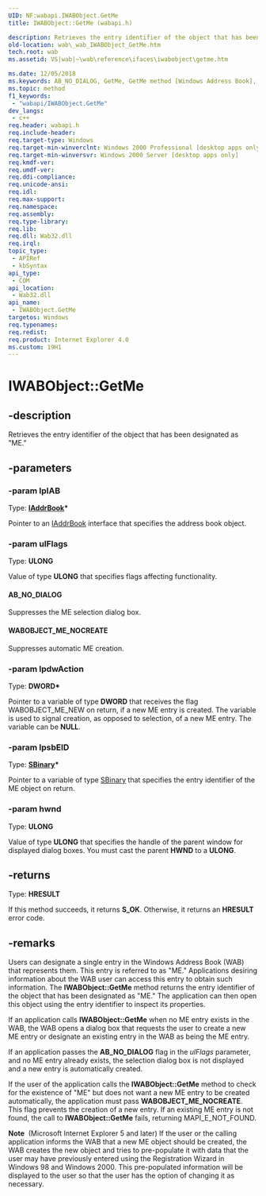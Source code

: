 ```yaml
---
UID: NF:wabapi.IWABObject.GetMe
title: IWABObject::GetMe (wabapi.h)

description: Retrieves the entry identifier of the object that has been designated as &#0034;ME.&#0034;
old-location: wab\_wab_IWABObject_GetMe.htm
tech.root: wab
ms.assetid: VS|wab|~\wab\reference\ifaces\iwabobject\getme.htm

ms.date: 12/05/2018
ms.keywords: AB_NO_DIALOG, GetMe, GetMe method [Windows Address Book], GetMe method [Windows Address Book],IWABObject interface, IWABObject interface [Windows Address Book],GetMe method, IWABObject.GetMe, IWABObject::GetMe, WABOBJECT_ME_NOCREATE, _wab_IWABObject_GetMe, wab._wab_IWABObject_GetMe, wabapi/IWABObject::GetMe
ms.topic: method
f1_keywords: 
 - "wabapi/IWABObject.GetMe"
dev_langs:
 - c++
req.header: wabapi.h
req.include-header: 
req.target-type: Windows
req.target-min-winverclnt: Windows 2000 Professional [desktop apps only]
req.target-min-winversvr: Windows 2000 Server [desktop apps only]
req.kmdf-ver: 
req.umdf-ver: 
req.ddi-compliance: 
req.unicode-ansi: 
req.idl: 
req.max-support: 
req.namespace: 
req.assembly: 
req.type-library: 
req.lib: 
req.dll: Wab32.dll
req.irql: 
topic_type:
 - APIRef
 - kbSyntax
api_type:
 - COM
api_location:
 - Wab32.dll
api_name:
 - IWABObject.GetMe
targetos: Windows
req.typenames: 
req.redist: 
req.product: Internet Explorer 4.0
ms.custom: 19H1
---
```


# IWABObject::GetMe


## -description


Retrieves the entry identifier of the object that has been designated 
		as "ME."


## -parameters




### -param lpIAB

Type: <b><a href="https://docs.microsoft.com/windows/desktop/api/wabiab/nn-wabiab-iaddrbook">IAddrBook</a>*</b>

Pointer to an <a href="https://docs.microsoft.com/windows/desktop/api/wabiab/nn-wabiab-iaddrbook">IAddrBook</a> interface 
				that specifies the address book object.


### -param ulFlags

Type: <b>ULONG</b>

Value of type <b>ULONG</b> that specifies flags 
				affecting functionality.



#### AB_NO_DIALOG

Suppresses the ME selection dialog box.



#### WABOBJECT_ME_NOCREATE

Suppresses automatic ME creation.


### -param lpdwAction

Type: <b>DWORD*</b>

Pointer to a variable of type <b>DWORD</b> that 
				receives the flag WABOBJECT_ME_NEW on return, if a new ME entry is created. 
				 The variable is used to signal creation, as opposed to selection, of a new ME entry. The variable 
				 can be <b>NULL</b>.


### -param lpsbEID

Type: <b><a href="https://docs.microsoft.com/previous-versions/office/developer/office-2007/cc815817(v=office.12)">SBinary</a>*</b>

Pointer to a variable of type <a href="https://docs.microsoft.com/previous-versions/office/developer/office-2007/cc815817(v=office.12)">SBinary</a> 
				that specifies the entry identifier of the ME object on return.


### -param hwnd

Type: <b>ULONG</b>

Value of type <b>ULONG</b> that specifies 
				the handle of the parent window for displayed dialog boxes. 
				You must cast the parent <b>HWND</b> to a 
				<b>ULONG</b>.


## -returns



Type: <b>HRESULT</b>

If this method succeeds, it returns <b xmlns:loc="http://microsoft.com/wdcml/l10n">S_OK</b>. Otherwise, it returns an <b xmlns:loc="http://microsoft.com/wdcml/l10n">HRESULT</b> error code.




## -remarks



Users can designate a single entry in the Windows Address Book (WAB) 
that represents them. This entry is referred to as "ME." Applications desiring information about the WAB user can access 
this entry to obtain such information. The <b>IWABObject::GetMe</b> 
method returns the entry identifier of the object that has been designated as "ME." 
The application can then open this object using the entry identifier to inspect its 
properties.

If an application calls <b>IWABObject::GetMe</b> when no ME entry 
exists in the WAB, the WAB opens a dialog box that requests the user to create a new ME entry or designate 
an existing entry in the WAB as being the ME entry. 

If an application passes the <b>AB_NO_DIALOG</b> 
flag in the <i>ulFlags</i> parameter, and no ME entry already exists, the 
selection dialog box is not displayed and a new entry is automatically created.


If the user of the application calls the <b>IWABObject::GetMe</b> method to check for the existence of "ME" but does not want a new ME entry to be created automatically, the application must pass <b>WABOBJECT_ME_NOCREATE</b>. This flag prevents the creation of a new entry. If an existing ME entry is not found, the call to <b>IWABObject::GetMe</b> fails, returning MAPI_E_NOT_FOUND.

<div class="alert"><b>Note</b>  (Microsoft Internet Explorer 5 
and later) If the user or the calling application informs 
the WAB that a new ME object should be created, 
the WAB creates the new object and tries to pre-populate it 
with data that the user may have previously entered using the Registration 
Wizard in Windows 98 and Windows 2000. This pre-populated 
information will be displayed to the user so that the user has the option 
of changing it as necessary.
</div>
<div> </div>


